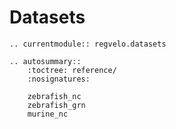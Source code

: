 # Datasets

```{eval-rst}
.. currentmodule:: regvelo.datasets
```

```{eval-rst}
.. autosummary::
    :toctree: reference/
    :nosignatures:

    zebrafish_nc
    zebrafish_grn
    murine_nc
```